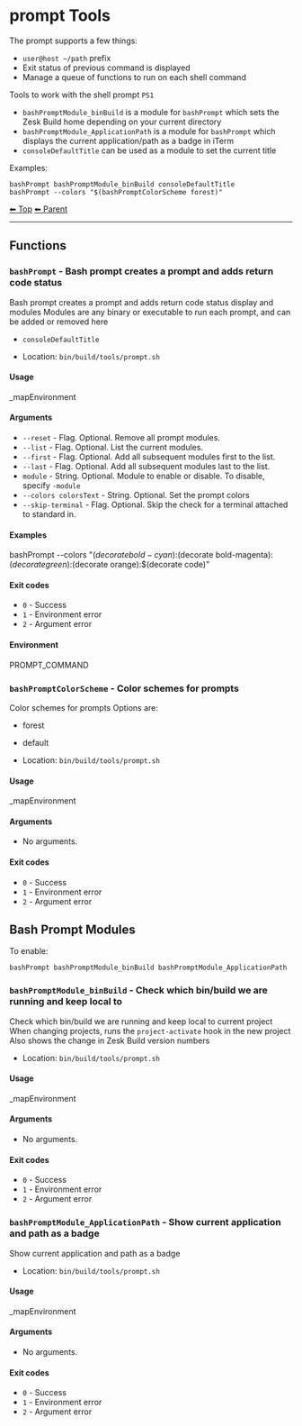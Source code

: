 # prompt Tools

The prompt supports a few things:

- `user@host ~/path` prefix
- Exit status of previous command is displayed
- Manage a queue of functions to run on each shell command

Tools to work with the shell prompt `PS1`

- `bashPromptModule_binBuild` is a module for `bashPrompt` which sets the Zesk Build home depending on your current directory
- `bashPromptModule_ApplicationPath` is a module for `bashPrompt` which displays the current application/path as a badge in iTerm
- `consoleDefaultTitle` can be used as a module to set the current title

Examples:

    bashPrompt bashPromptModule_binBuild consoleDefaultTitle
    bashPrompt --colors "$(bashPromptColorScheme forest)"

<!-- TEMPLATE header 2 -->
[⬅ Top](index.md) [⬅ Parent ](../index.md)
<hr />

## Functions

### `bashPrompt` - Bash prompt creates a prompt and adds return code status

Bash prompt creates a prompt and adds return code status display and modules
Modules are any binary or executable to run each prompt, and can be added or removed here
- `consoleDefaultTitle`

- Location: `bin/build/tools/prompt.sh`

#### Usage

_mapEnvironment

#### Arguments

- `--reset` - Flag. Optional. Remove all prompt modules.
- `--list` - Flag. Optional. List the current modules.
- `--first` - Flag. Optional. Add all subsequent modules first to the list.
- `--last` - Flag. Optional. Add all subsequent modules last to the list.
- `module` - String. Optional. Module to enable or disable. To disable, specify `-module`
- `--colors colorsText` - String. Optional. Set the prompt colors
- `--skip-terminal` - Flag. Optional. Skip the check for a terminal attached to standard in.

#### Examples

bashPrompt --colors "$(decorate bold-cyan):$(decorate bold-magenta):$(decorate green):$(decorate orange):$(decorate code)"

#### Exit codes

- `0` - Success
- `1` - Environment error
- `2` - Argument error

#### Environment

PROMPT_COMMAND
### `bashPromptColorScheme` - Color schemes for prompts

Color schemes for prompts
Options are:
- forest
- default

- Location: `bin/build/tools/prompt.sh`

#### Usage

_mapEnvironment

#### Arguments

- No arguments.

#### Exit codes

- `0` - Success
- `1` - Environment error
- `2` - Argument error

## Bash Prompt Modules

To enable:

    bashPrompt bashPromptModule_binBuild bashPromptModule_ApplicationPath

### `bashPromptModule_binBuild` - Check which bin/build we are running and keep local to

Check which bin/build we are running and keep local to current project
When changing projects, runs the `project-activate` hook in the new project
Also shows the change in Zesk Build version numbers

- Location: `bin/build/tools/prompt.sh`

#### Usage

_mapEnvironment

#### Arguments

- No arguments.

#### Exit codes

- `0` - Success
- `1` - Environment error
- `2` - Argument error
### `bashPromptModule_ApplicationPath` - Show current application and path as a badge

Show current application and path as a badge

- Location: `bin/build/tools/prompt.sh`

#### Usage

_mapEnvironment

#### Arguments

- No arguments.

#### Exit codes

- `0` - Success
- `1` - Environment error
- `2` - Argument error
